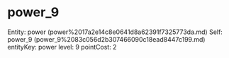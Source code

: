 # power_9

Entity: power (power%2017a2e14c8e0641d8a62391f7325773da.md)
Self: power_9 (power_9%2083c056d2b307466090c18ead8447c199.md)
entityKey: power
level: 9
pointCost: 2